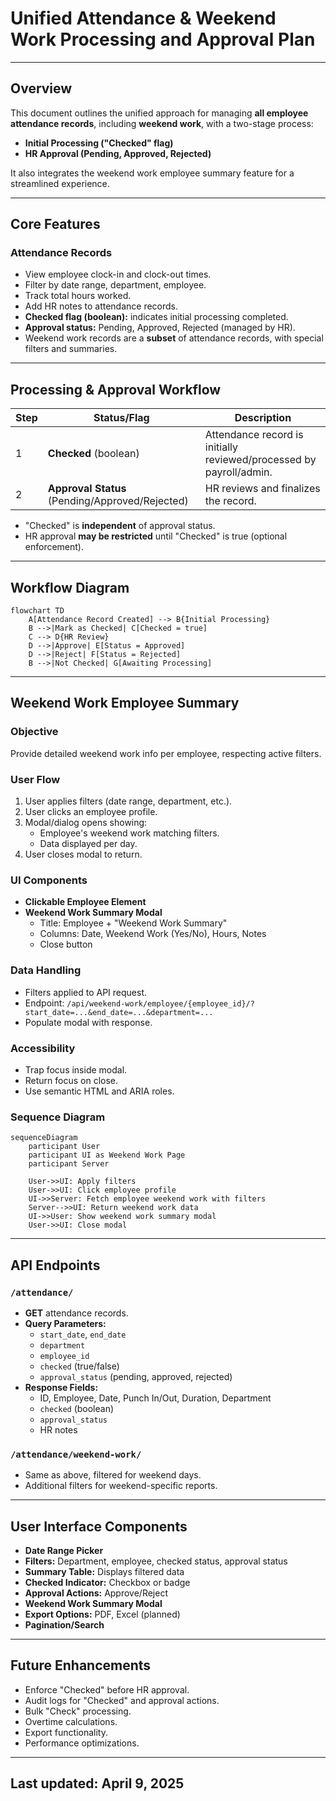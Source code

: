 # Unified Attendance & Weekend Work Processing and Approval Plan

---

## Overview

This document outlines the unified approach for managing **all employee attendance records**, including **weekend work**, with a two-stage process:
- **Initial Processing ("Checked" flag)**
- **HR Approval (Pending, Approved, Rejected)**

It also integrates the weekend work employee summary feature for a streamlined experience.

---

## Core Features

### Attendance Records
- View employee clock-in and clock-out times.
- Filter by date range, department, employee.
- Track total hours worked.
- Add HR notes to attendance records.
- **Checked flag (boolean):** indicates initial processing completed.
- **Approval status:** Pending, Approved, Rejected (managed by HR).
- Weekend work records are a **subset** of attendance records, with special filters and summaries.

---

## Processing & Approval Workflow

| Step | Status/Flag | Description |
|-------|-------------|-------------|
| 1     | **Checked** (boolean) | Attendance record is initially reviewed/processed by payroll/admin. |
| 2     | **Approval Status** (Pending/Approved/Rejected) | HR reviews and finalizes the record. |

- "Checked" is **independent** of approval status.
- HR approval **may be restricted** until "Checked" is true (optional enforcement).

---

## Workflow Diagram

```mermaid
flowchart TD
    A[Attendance Record Created] --> B{Initial Processing}
    B -->|Mark as Checked| C[Checked = true]
    C --> D{HR Review}
    D -->|Approve| E[Status = Approved]
    D -->|Reject| F[Status = Rejected]
    B -->|Not Checked| G[Awaiting Processing]
```

---

## Weekend Work Employee Summary

### Objective
Provide detailed weekend work info per employee, respecting active filters.

### User Flow
1. User applies filters (date range, department, etc.).
2. User clicks an employee profile.
3. Modal/dialog opens showing:
   - Employee's weekend work matching filters.
   - Data displayed per day.
4. User closes modal to return.

### UI Components
- **Clickable Employee Element**
- **Weekend Work Summary Modal**
  - Title: Employee + "Weekend Work Summary"
  - Columns: Date, Weekend Work (Yes/No), Hours, Notes
  - Close button

### Data Handling
- Filters applied to API request.
- Endpoint: `/api/weekend-work/employee/{employee_id}/?start_date=...&end_date=...&department=...`
- Populate modal with response.

### Accessibility
- Trap focus inside modal.
- Return focus on close.
- Use semantic HTML and ARIA roles.

### Sequence Diagram

```mermaid
sequenceDiagram
    participant User
    participant UI as Weekend Work Page
    participant Server

    User->>UI: Apply filters
    User->>UI: Click employee profile
    UI->>Server: Fetch employee weekend work with filters
    Server-->>UI: Return weekend work data
    UI->>User: Show weekend work summary modal
    User->>UI: Close modal
```

---

## API Endpoints

### `/attendance/`
- **GET** attendance records.
- **Query Parameters:**
  - `start_date`, `end_date`
  - `department`
  - `employee_id`
  - `checked` (true/false)
  - `approval_status` (pending, approved, rejected)
- **Response Fields:**
  - ID, Employee, Date, Punch In/Out, Duration, Department
  - `checked` (boolean)
  - `approval_status`
  - HR notes

### `/attendance/weekend-work/`
- Same as above, filtered for weekend days.
- Additional filters for weekend-specific reports.

---

## User Interface Components

- **Date Range Picker**
- **Filters:** Department, employee, checked status, approval status
- **Summary Table:** Displays filtered data
- **Checked Indicator:** Checkbox or badge
- **Approval Actions:** Approve/Reject
- **Weekend Work Summary Modal**
- **Export Options:** PDF, Excel (planned)
- **Pagination/Search**

---

## Future Enhancements

- Enforce "Checked" before HR approval.
- Audit logs for "Checked" and approval actions.
- Bulk "Check" processing.
- Overtime calculations.
- Export functionality.
- Performance optimizations.

---

## Last updated: April 9, 2025
